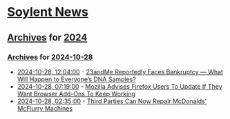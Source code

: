 # [Soylent News](../../../README.md)

## [Archives](../../index.md) for [2024](../index.md)

### [Archives](../../index.md) for [2024-10-28](index.md)

* [2024-10-28, 12:04:00](https://soylentnews.org/article.pl?sid=24/10/27/145234&from=rss) - [23andMe Reportedly Faces Bankruptcy — What Will Happen to Everyone’s DNA Samples?](https://soylentnews.org/article.pl?sid=24/10/27/145234&from=rss)
* [2024-10-28, 07:19:00](https://soylentnews.org/article.pl?sid=24/10/27/1351232&from=rss) - [Mozilla Advises Firefox Users To Update If They Want Browser Add-Ons To Keep Working](https://soylentnews.org/article.pl?sid=24/10/27/1351232&from=rss)
* [2024-10-28, 02:35:00](https://soylentnews.org/article.pl?sid=24/10/27/1112210&from=rss) - [Third Parties Can Now Repair McDonalds' McFlurry Machines](https://soylentnews.org/article.pl?sid=24/10/27/1112210&from=rss)
